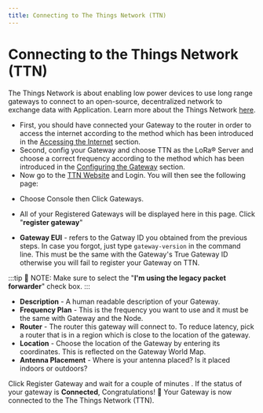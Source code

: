 ```yaml
---
title: Connecting to The Things Network (TTN)
---
```


# Connecting to the Things Network (TTN)

The Things Network is about enabling low power devices to use long range gateways to connect to an open-source, decentralized network to exchange data with Application. Learn more about the Things Network [here](https://www.thethingsnetwork.org/docs/).

* First, you should have connected your Gateway to the router in order to access the internet according to the method which has been introduced in the [Accessing the Internet](accessing-your-gateway/accessing-the-internet.html) section.
* Second, config your Gateway and choose TTN as the LoRa® Server and choose a correct frequency according to the method which has been introduced in the [Configuring the Gateway](configuring-the-gateway.html#server-is-ttn) section.
* Now go to the [TTN Website](https://www.thethingsnetwork.org/) and Login. You will then see the following page:


<rk-img src="/assets/images/quick-start-guide/rak7246/ttn_home_page.jpg" width="100%" figure-number = "1" caption="The Things Network Home Page"/>

* Choose Console then Click Gateways.

<rk-img src="/assets/images/quick-start-guide/rak7246/ttn_console.png" width="100%" figure-number = "2" caption="The Things Network Console Page"/>

* All of your Registered Gateways will be displayed here in this page. Click "**register gateway**"

<rk-img src="/assets/images/quick-start-guide/rak7246/adding_gateway.png" width="100%" figure-number = "3" caption="Adding a Gateway to TTN"/>

<rk-img src="/assets/images/quick-start-guide/rak7246/register_gateway.png" width="100%" figure-number = "4" caption="Registering your Gateway"/>

* **Gateway EUI** - refers to the Gatway ID you obtained from the previous steps. In case you forgot, just type `gateway-version` in the command line. This must be the same with the Gateway's True Gateway ID otherwise you will fail to register your Gateway on TTN.

<rk-img src="/assets/images/quick-start-guide/rak7246/gateway_id.png" width="100%" figure-number = "5" caption="RAK7246G LPWAN Developer Gateway Gateway ID in SSH"/>

:::tip 📝 NOTE:
 Make sure to select the "**I'm using the legacy packet forwarder**" check box.
:::

* **Description** - A human readable description of your Gateway.
* **Frequency Plan** - This is the frequency you want to use and it must be the same with Gateway and the Node.
* **Router** - The router this gateway will connect to. To reduce latency, pick a router that is in a region which is close to the location of the gateway.
* **Location** - Choose the location of the Gateway by entering its coordinates. This is reflected on the Gateway World Map.
* **Antenna Placement** - Where is your antenna placed? Is it placed indoors or outdoors?

Click Register Gateway and wait for a couple of minutes . If the status of your gateway is **Connected**, Congratulations! :tada: Your Gateway is now connected to the The Things Network (TTN).


<rk-img src="/assets/images/quick-start-guide/rak7246/connection_success.png" width="100%" figure-number = "6" caption="RAK7246G LPWAN Developer Gateway TTN Connection Success"/>